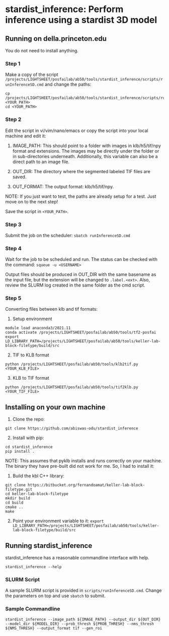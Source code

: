 # stardist_inference: Perform inference using a stardist 3D model 

## Running on della.princeton.edu

You do not need to install anything. 

### Step 1
Make a copy of the script ```/projects/LIGHTSHEET/posfailab/ab50/tools/stardist_inference/scripts/runInferenceSD.cmd``` and change the paths:

```
cp /projects/LIGHTSHEET/posfailab/ab50/tools/stardist_inference/scripts/runInferenceSD.cmd <YOUR_PATH>
cd <YOUR_PATH>
```

### Step 2
Edit the script in vi/vim/nano/emacs or copy the script into your local machine and edit it: 

1. IMAGE_PATH: This should point to a folder with images in klb/h5/tif/npy format and extensions. The images may be directly under the folder or in sub-directories underneath. Additionally, this variable can also be a direct path to an image file.

2. OUT_DIR: The directory where the segmented labeled TIF files are saved.

3. OUT_FORMAT: The output format: klb/h5/tif/npy. 

NOTE: If you just want to test, the paths are already setup for a test. Just move on to the next step!

Save the script in ```<YOUR_PATH>```. 

### Step 3
Submit the job on the scheduler:
```sbatch runInferenceSD.cmd```

### Step 4
Wait for the job to be scheduled and run. The status can be checked with the command:
```squeue -u <USERNAME>```

Output files should be produced in OUT_DIR with the same basename as the input file, but the extension will be changed to ```.label.<ext>```. Also, review the SLURM log created in the same folder as the cmd script.

### Step 5
Converting files between klb and tif formats:

1. Setup environment
```
module load anaconda3/2021.11
conda activate /projects/LIGHTSHEET/posfailab/ab50/tools/tf2-posfai
export LD_LIBRARY_PATH=/projects/LIGHTSHEET/posfailab/ab50/tools/keller-lab-block-filetype/build/src
```

2. TIF to KLB format
```
python /projects/LIGHTSHEET/posfailab/ab50/tools/klb2tif.py <YOUR_KLB_FILE>
```

3. KLB to TIF format
```
python /projects/LIGHTSHEET/posfailab/ab50/tools/tif2klb.py <YOUR_TIF_FILE>
```

## Installing on your own machine

1. Clone the repo: 

```git clone https://github.com/abiswas-odu/stardist_inference```

2. Install with pip:

```
cd stardist_inference
pip install .
```
NOTE: This assumes that pyklb installs and runs correctly on your machine. The binary they have pre-built did not work for me. So, I had to install it: 

1. Build the kbl C++ library:
```
git clone https://bitbucket.org/fernandoamat/keller-lab-block-filetype.git
cd keller-lab-block-filetype
mkdir build
cd build
cmake ..
make
```
2. Point your environment variable to it: 
```export LD_LIBRARY_PATH=/projects/LIGHTSHEET/posfailab/ab50/tools/keller-lab-block-filetype/build/src```
   
## Running stardist_inference

stardist_inference has a reasonable commandline interface with help. 

```stardist_inference --help```

### SLURM Script

A sample SLURM script is provided in ```scripts/runInferenceSD.cmd```. Change the parameters on top and use ```sbatch``` to submit.

### Sample Commandline

```stardist_inference --image_path ${IMAGE_PATH} --output_dir ${OUT_DIR} --model_dir ${MODEL_DIR} --prob_thresh ${PROB_THRESH} --nms_thresh ${NMS_THRESH} --output_format tif --gen_roi```